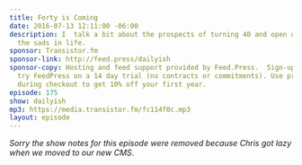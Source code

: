 ```yaml
---
title: Forty is Coming
date: 2016-07-13 12:11:00 -06:00
description: I  talk a bit about the prospects of turning 40 and open up a bit about
  the sads in life.
sponsor: Transistor.fm
sponsor-link: http://feed.press/dailyish
sponsor-copy: Hosting and feed support provided by Feed.Press.  Sign-up today and
  try FeedPress on a 14 day trial (no contracts or commitments). Use promo code "dailyish"
  during checkout to get 10% off your first year.
episode: 175
show: dailyish
mp3: https://media.transistor.fm/fc114f0c.mp3
layout: episode
---
```


<em>Sorry the show notes for this episode were removed because Chris got lazy when we moved to our new CMS</em>.

